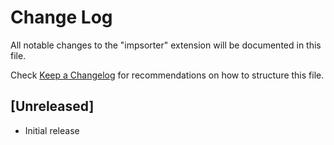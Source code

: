 # Change Log
All notable changes to the "impsorter" extension will be documented in this file.

Check [Keep a Changelog](http://keepachangelog.com/) for recommendations on how to structure this file.

## [Unreleased]
- Initial release